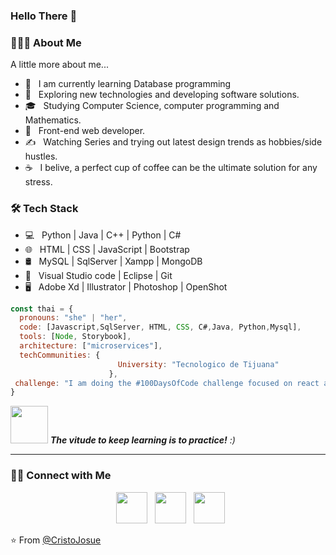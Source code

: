 ### Hello There 👋

<!--
**cristovazz172/cristovazz172** is a ✨ _special_ ✨ repository because its `README.md` (this file) appears on your GitHub profile.
-->
<h3> 👨🏻‍💻 About Me </h3>
 A little more about me...  
 
- 🔭 &nbsp; I am currently learning Database programming
- 🤔 &nbsp; Exploring new technologies and developing software solutions.
- 🎓 &nbsp; Studying Computer Science, computer programming and Mathematics.
- 💼 &nbsp; Front-end web developer.
- ✍️ &nbsp; Watching Series and trying out latest design trends as hobbies/side hustles.
- ☕ &nbsp; I belive, a perfect cup of coffee can be the ultimate solution for any stress. 

<h3>🛠 Tech Stack</h3>

- 💻 &nbsp; Python | Java | C++  | Python | C#
- 🌐 &nbsp;  HTML | CSS | JavaScript | Bootstrap 
- 🛢 &nbsp; MySQL | SqlServer | Xampp | MongoDB
- 🔧 &nbsp;  Visual Studio code | Eclipse | Git
- 🖥 &nbsp; Adobe Xd | Illustrator | Photoshop | OpenShot 

```javascript
const thai = {
  pronouns: "she" | "her",
  code: [Javascript,SqlServer, HTML, CSS, C#,Java, Python,Mysql],
  tools: [Node, Storybook],
  architecture: ["microservices"],
  techCommunities: {
                        University: "Tecnologico de Tijuana"
                      },
 challenge: "I am doing the #100DaysOfCode challenge focused on react and typescript"
}
```
<img src="https://media.giphy.com/media/LnQjpWaON8nhr21vNW/giphy.gif" width="60"> <em><b>The vitude to keep learning is to practice!</b> :)</em>

---
<h3> 🤝🏻 Connect with Me </h3>

<p align="center">
&nbsp; <a href="https://twitter.com/CristOJv" target="_blank" rel="noopener noreferrer"><img src="https://img.icons8.com/plasticine/100/000000/twitter.png" width="50" /></a>  
&nbsp; <a href="https://www.instagram.com/cristojosue/" target="_blank" rel="noopener noreferrer"><img src="https://img.icons8.com/plasticine/100/000000/instagram-new.png" width="50" /></a>  
&nbsp; <a href="mailto:cristo.vasquez@tectijuana.edu.mx" target="_blank" rel="noopener noreferrer"><img src="https://img.icons8.com/plasticine/100/000000/gmail.png"  width="50" /></a>
</p>

⭐️ From [@CristoJosue](https://github.com/cristovazz172)
